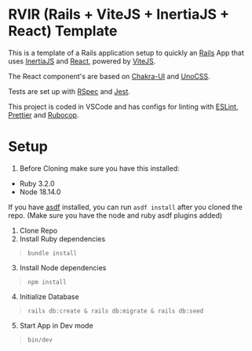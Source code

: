 # RVIR (Rails + ViteJS + InertiaJS + React) Template

This is a template of a Rails application setup to quickly an [Rails](https://rubyonrails.org/) App that uses [InertiaJS](https://inertiajs.com/) and [React](https://react.dev/), powered by [ViteJS](https://vitejs.dev/).

The React component's are based on [Chakra-UI](https://chakra-ui.com/) and [UnoCSS](https://unocss.dev/).

Tests are set up with [RSpec](https://rspec.info/) and [Jest](https://jestjs.io).

This project is coded in VSCode and has configs for linting with [ESLint](https://eslint.org/), [Prettier](https://prettier.io/) and [Rubocop](https://rubocop.org/).

# Setup

1. Before Cloning make sure you have this installed:
* Ruby 3.2.0
* Node 18.14.0

If you have [asdf](https://asdf-vm.com/) installed, you can run `asdf install` after you cloned the repo. (Make sure you have the node and ruby asdf plugins added)

1. Clone Repo
2. Install Ruby dependencies
> ```bundle install```
3. Install Node dependencies
> ```npm install```
4. Initialize Database
> ```rails db:create & rails db:migrate & rails db:seed```
5. Start App in Dev mode
> ```bin/dev```

